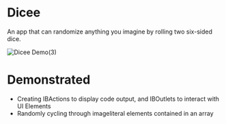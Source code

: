 # Dicee
An app that can randomize anything you imagine by rolling two six-sided dice.

![Dicee Demo(3)](https://user-images.githubusercontent.com/67071345/84952505-ec13c600-b0a6-11ea-84fe-7c6ebb17ccb8.gif)

# Demonstrated
- Creating IBActions to display code output, and IBOutlets to interact with UI Elements
- Randomly cycling through imageliteral elements contained in an array
